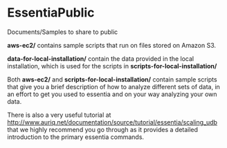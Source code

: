# EssentiaPublic
Documents/Samples to share to public

**aws-ec2/** contains sample scripts that run on files stored on Amazon S3.

**data-for-local-installation/** contain the data provided in the local installation, 
which is used for the scripts in **scripts-for-local-installation/**

Both **aws-ec2/** and **scripts-for-local-installation/** contain sample scripts that give you a brief description of how to analyze different sets of data, in an effort to get you used to essentia and on your way analyzing your own data. 

There is also a very useful tutorial at http://www.auriq.net/documentation/source/tutorial/essentia/scaling_udb that we highly recommend you go through as it provides a detailed introduction to the primary essentia commands.
